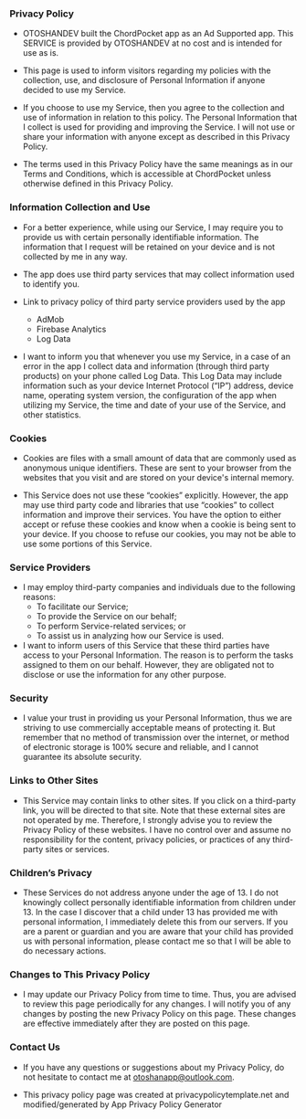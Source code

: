 ### Privacy Policy  

- OTOSHANDEV built the ChordPocket app as an Ad Supported app. This SERVICE is provided by OTOSHANDEV at no cost and is intended for use as is.  

- This page is used to inform visitors regarding my policies with the collection, use, and disclosure of Personal Information if anyone decided to use my Service.  

- If you choose to use my Service, then you agree to the collection and use of information in relation to this policy. The Personal Information that I collect is used for providing and improving the Service. I will not use or share your information with anyone except as described in this Privacy Policy.

- The terms used in this Privacy Policy have the same meanings as in our Terms and Conditions, which is accessible at ChordPocket unless otherwise defined in this Privacy Policy.

### Information Collection and Use

- For a better experience, while using our Service, I may require you to provide us with certain personally identifiable information. The information that I request will be retained on your device and is not collected by me in any way.

- The app does use third party services that may collect information used to identify you.

- Link to privacy policy of third party service providers used by the app
    - AdMob
    - Firebase Analytics
    - Log Data

- I want to inform you that whenever you use my Service, in a case of an error in the app I collect data and information (through third party products) on your phone called Log Data. This Log Data may include information such as your device Internet Protocol (“IP”) address, device name, operating system version, the configuration of the app when utilizing my Service, the time and date of your use of the Service, and other statistics.

### Cookies

- Cookies are files with a small amount of data that are commonly used as anonymous unique identifiers. These are sent to your browser from the websites that you visit and are stored on your device's internal memory.

- This Service does not use these “cookies” explicitly. However, the app may use third party code and libraries that use “cookies” to collect information and improve their services. You have the option to either accept or refuse these cookies and know when a cookie is being sent to your device. If you choose to refuse our cookies, you may not be able to use some portions of this Service.

### Service Providers

- I may employ third-party companies and individuals due to the following reasons:
    - To facilitate our Service;
    - To provide the Service on our behalf;
    - To perform Service-related services; or
    - To assist us in analyzing how our Service is used.
- I want to inform users of this Service that these third parties have access to your Personal Information. The reason is to perform the tasks assigned to them on our behalf. However, they are obligated not to disclose or use the information for any other purpose.

### Security

- I value your trust in providing us your Personal Information, thus we are striving to use commercially acceptable means of protecting it. But remember that no method of transmission over the internet, or method of electronic storage is 100% secure and reliable, and I cannot guarantee its absolute security.

### Links to Other Sites

- This Service may contain links to other sites. If you click on a third-party link, you will be directed to that site. Note that these external sites are not operated by me. Therefore, I strongly advise you to review the Privacy Policy of these websites. I have no control over and assume no responsibility for the content, privacy policies, or practices of any third-party sites or services.

### Children’s Privacy

- These Services do not address anyone under the age of 13. I do not knowingly collect personally identifiable information from children under 13. In the case I discover that a child under 13 has provided me with personal information, I immediately delete this from our servers. If you are a parent or guardian and you are aware that your child has provided us with personal information, please contact me so that I will be able to do necessary actions.

### Changes to This Privacy Policy

- I may update our Privacy Policy from time to time. Thus, you are advised to review this page periodically for any changes. I will notify you of any changes by posting the new Privacy Policy on this page. These changes are effective immediately after they are posted on this page.

### Contact Us

- If you have any questions or suggestions about my Privacy Policy, do not hesitate to contact me at otoshanapp@outlook.com.

- This privacy policy page was created at privacypolicytemplate.net and modified/generated by App Privacy Policy Generator